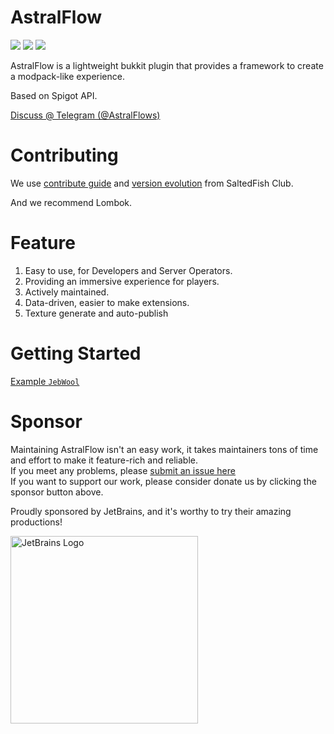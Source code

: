 # AstralFlow

![](https://img.shields.io/github/license/iceBear67/AstralFlow?style=flat-square)
![](https://img.shields.io/github/v/release/iceBear67/AstralFlow?style=flat-square)
![](https://img.shields.io/tokei/lines/github/iceBear67/AstralFlow?style=flat-square)

AstralFlow is a lightweight bukkit plugin that provides a framework to create a modpack-like experience.

Based on Spigot API.

[Discuss @ Telegram (@AstralFlows)](https://t.me/AstralFlows)

# Contributing

We use [contribute guide](https://github.com/saltedfishclub/documents/blob/main/CONTRIBUTING.md)
and [version evolution](https://github.com/saltedfishclub/documents/blob/main/Evolution.md) from SaltedFish Club.

And we recommend Lombok.

# Feature

1. Easy to use, for Developers and Server Operators.
2. Providing an immersive experience for players.
3. Actively maintained.
4. Data-driven, easier to make extensions.
5. Texture generate and auto-publish

# Getting Started

[Example `JebWool`](./test-plugin/src/main/java/io/ib67/astralflow/machines/JebWool.java)

# Sponsor

Maintaining AstralFlow isn't an easy work, it takes maintainers tons of time and effort to make it feature-rich and
reliable.    
If you meet any problems, please [submit an issue here](https://github.com/iceBear67/AstralFlow/issues/new/choose)  
If you want to support our work, please consider donate us by clicking the sponsor button above.

Proudly sponsored by JetBrains, and it's worthy to try their amazing productions!

<img src="https://resources.jetbrains.com/storage/products/company/brand/logos/jb_beam.png" width="300" height="300"  alt="JetBrains Logo"/>
